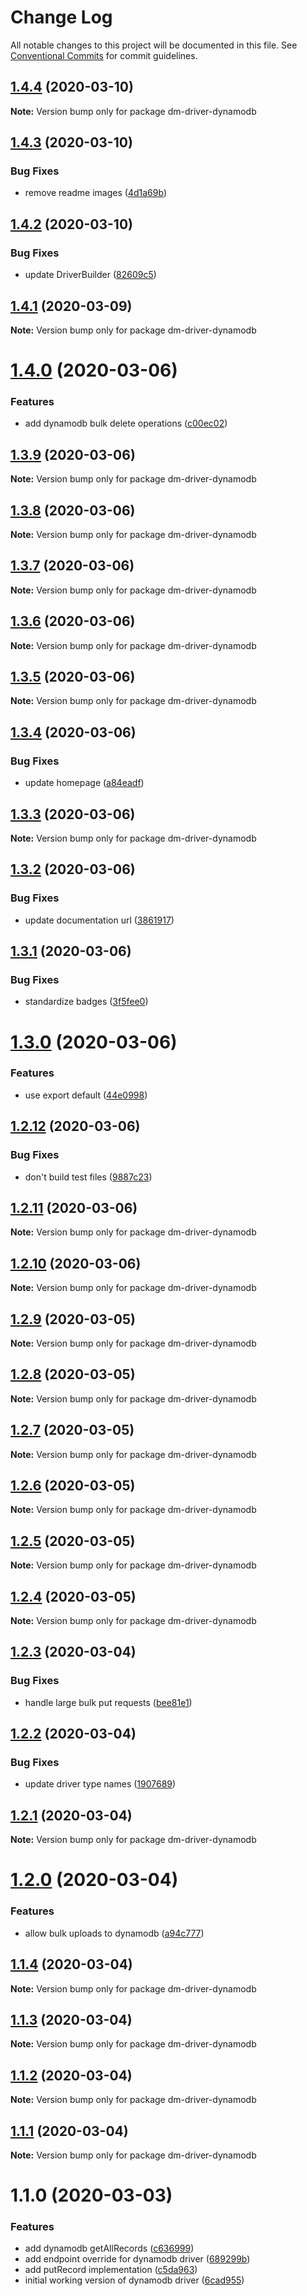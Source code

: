 # Change Log

All notable changes to this project will be documented in this file.
See [Conventional Commits](https://conventionalcommits.org) for commit guidelines.

## [1.4.4](https://github.com/theBenForce/data-migration/compare/dm-driver-dynamodb@1.4.3...dm-driver-dynamodb@1.4.4) (2020-03-10)

**Note:** Version bump only for package dm-driver-dynamodb





## [1.4.3](https://github.com/theBenForce/data-migration/compare/dm-driver-dynamodb@1.4.2...dm-driver-dynamodb@1.4.3) (2020-03-10)


### Bug Fixes

* remove readme images ([4d1a69b](https://github.com/theBenForce/data-migration/commit/4d1a69b1c9329d30791520a7febd18c465589b86))





## [1.4.2](https://github.com/theBenForce/data-migration/compare/dm-driver-dynamodb@1.4.1...dm-driver-dynamodb@1.4.2) (2020-03-10)


### Bug Fixes

* update DriverBuilder ([82609c5](https://github.com/theBenForce/data-migration/commit/82609c556a645bde0251f3de6fb4116810cf5c3a))





## [1.4.1](https://github.com/theBenForce/data-migration/compare/dm-driver-dynamodb@1.4.0...dm-driver-dynamodb@1.4.1) (2020-03-09)

**Note:** Version bump only for package dm-driver-dynamodb





# [1.4.0](https://github.com/theBenForce/data-migration/compare/dm-driver-dynamodb@1.3.9...dm-driver-dynamodb@1.4.0) (2020-03-06)


### Features

* add dynamodb bulk delete operations ([c00ec02](https://github.com/theBenForce/data-migration/commit/c00ec02c1913c0a68fe5ed262636d1bd680e96ae))





## [1.3.9](https://github.com/theBenForce/data-migration/compare/dm-driver-dynamodb@1.3.8...dm-driver-dynamodb@1.3.9) (2020-03-06)

**Note:** Version bump only for package dm-driver-dynamodb





## [1.3.8](https://github.com/theBenForce/data-migration/compare/dm-driver-dynamodb@1.3.7...dm-driver-dynamodb@1.3.8) (2020-03-06)

**Note:** Version bump only for package dm-driver-dynamodb





## [1.3.7](https://github.com/theBenForce/data-migration/compare/dm-driver-dynamodb@1.3.6...dm-driver-dynamodb@1.3.7) (2020-03-06)

**Note:** Version bump only for package dm-driver-dynamodb





## [1.3.6](https://github.com/theBenForce/data-migration/compare/dm-driver-dynamodb@1.3.5...dm-driver-dynamodb@1.3.6) (2020-03-06)

**Note:** Version bump only for package dm-driver-dynamodb





## [1.3.5](https://github.com/theBenForce/data-migration/compare/dm-driver-dynamodb@1.3.4...dm-driver-dynamodb@1.3.5) (2020-03-06)

**Note:** Version bump only for package dm-driver-dynamodb





## [1.3.4](https://github.com/theBenForce/data-migration/compare/dm-driver-dynamodb@1.3.3...dm-driver-dynamodb@1.3.4) (2020-03-06)


### Bug Fixes

* update homepage ([a84eadf](https://github.com/theBenForce/data-migration/commit/a84eadf4f6aedb777ca686a524b9ce1851bf4b15))





## [1.3.3](https://github.com/theBenForce/data-migration/compare/dm-driver-dynamodb@1.3.2...dm-driver-dynamodb@1.3.3) (2020-03-06)

**Note:** Version bump only for package dm-driver-dynamodb





## [1.3.2](https://github.com/theBenForce/data-migration/compare/dm-driver-dynamodb@1.3.1...dm-driver-dynamodb@1.3.2) (2020-03-06)


### Bug Fixes

* update documentation url ([3861917](https://github.com/theBenForce/data-migration/commit/386191733fed17e28e12bc2efb1ce180b9a84fe4))





## [1.3.1](https://github.com/theBenForce/data-migration/compare/dm-driver-dynamodb@1.3.0...dm-driver-dynamodb@1.3.1) (2020-03-06)


### Bug Fixes

* standardize badges ([3f5fee0](https://github.com/theBenForce/data-migration/commit/3f5fee0c5228d38b3ab456a19b12dbb7fe7bcc34))





# [1.3.0](https://github.com/theBenForce/data-migration/compare/dm-driver-dynamodb@1.2.12...dm-driver-dynamodb@1.3.0) (2020-03-06)


### Features

* use export default ([44e0998](https://github.com/theBenForce/data-migration/commit/44e0998215dad652a980ab14e4e82dff69c41740))





## [1.2.12](https://github.com/theBenForce/data-migration/compare/dm-driver-dynamodb@1.2.11...dm-driver-dynamodb@1.2.12) (2020-03-06)


### Bug Fixes

* don't build test files ([9887c23](https://github.com/theBenForce/data-migration/commit/9887c23cce413deb450e97aabf6aac6d19eeddd1))





## [1.2.11](https://github.com/theBenForce/data-migration/compare/dm-driver-dynamodb@1.2.10...dm-driver-dynamodb@1.2.11) (2020-03-06)

**Note:** Version bump only for package dm-driver-dynamodb





## [1.2.10](https://github.com/theBenForce/data-migration/compare/dm-driver-dynamodb@1.2.9...dm-driver-dynamodb@1.2.10) (2020-03-06)

**Note:** Version bump only for package dm-driver-dynamodb





## [1.2.9](https://github.com/theBenForce/data-migration/compare/dm-driver-dynamodb@1.2.8...dm-driver-dynamodb@1.2.9) (2020-03-05)

**Note:** Version bump only for package dm-driver-dynamodb





## [1.2.8](https://github.com/theBenForce/data-migration/compare/dm-driver-dynamodb@1.2.7...dm-driver-dynamodb@1.2.8) (2020-03-05)

**Note:** Version bump only for package dm-driver-dynamodb





## [1.2.7](https://github.com/theBenForce/data-migration/compare/dm-driver-dynamodb@1.2.6...dm-driver-dynamodb@1.2.7) (2020-03-05)

**Note:** Version bump only for package dm-driver-dynamodb





## [1.2.6](https://github.com/theBenForce/data-migration/compare/dm-driver-dynamodb@1.2.5...dm-driver-dynamodb@1.2.6) (2020-03-05)

**Note:** Version bump only for package dm-driver-dynamodb





## [1.2.5](https://github.com/theBenForce/data-migration/compare/dm-driver-dynamodb@1.2.4...dm-driver-dynamodb@1.2.5) (2020-03-05)

**Note:** Version bump only for package dm-driver-dynamodb





## [1.2.4](https://github.com/theBenForce/data-migration/compare/dm-driver-dynamodb@1.2.3...dm-driver-dynamodb@1.2.4) (2020-03-05)

**Note:** Version bump only for package dm-driver-dynamodb





## [1.2.3](https://github.com/theBenForce/data-migration/compare/dm-driver-dynamodb@1.2.2...dm-driver-dynamodb@1.2.3) (2020-03-04)


### Bug Fixes

* handle large bulk put requests ([bee81e1](https://github.com/theBenForce/data-migration/commit/bee81e155c625a8ba43c0952a831c9b8a97f1324))





## [1.2.2](https://github.com/theBenForce/data-migration/compare/dm-driver-dynamodb@1.2.1...dm-driver-dynamodb@1.2.2) (2020-03-04)


### Bug Fixes

* update driver type names ([1907689](https://github.com/theBenForce/data-migration/commit/19076899a0124527973006d53ea6d8ec677472c6))





## [1.2.1](https://github.com/theBenForce/data-migration/compare/dm-driver-dynamodb@1.2.0...dm-driver-dynamodb@1.2.1) (2020-03-04)

**Note:** Version bump only for package dm-driver-dynamodb





# [1.2.0](https://github.com/theBenForce/data-migration/compare/dm-driver-dynamodb@1.1.4...dm-driver-dynamodb@1.2.0) (2020-03-04)


### Features

* allow bulk uploads to dynamodb ([a94c777](https://github.com/theBenForce/data-migration/commit/a94c777fd9c1ab052a2d4abf048add124a4f94f4))





## [1.1.4](https://github.com/theBenForce/data-migration/compare/dm-driver-dynamodb@1.1.3...dm-driver-dynamodb@1.1.4) (2020-03-04)

**Note:** Version bump only for package dm-driver-dynamodb





## [1.1.3](https://github.com/theBenForce/data-migration/compare/dm-driver-dynamodb@1.1.2...dm-driver-dynamodb@1.1.3) (2020-03-04)

**Note:** Version bump only for package dm-driver-dynamodb





## [1.1.2](https://github.com/theBenForce/data-migration/compare/dm-driver-dynamodb@1.1.1...dm-driver-dynamodb@1.1.2) (2020-03-04)

**Note:** Version bump only for package dm-driver-dynamodb





## [1.1.1](https://github.com/theBenForce/data-migration/compare/dm-driver-dynamodb@1.1.0...dm-driver-dynamodb@1.1.1) (2020-03-04)

**Note:** Version bump only for package dm-driver-dynamodb





# 1.1.0 (2020-03-03)


### Features

* add dynamodb getAllRecords ([c636999](https://github.com/theBenForce/data-migration/commit/c63699987063f2c8dcd68e88231c76347715056a))
* add endpoint override for dynamodb driver ([689299b](https://github.com/theBenForce/data-migration/commit/689299bc52a1f31d93f09eb1e6636bb8a7aaf781))
* add putRecord implementation ([c5da963](https://github.com/theBenForce/data-migration/commit/c5da963ee8fda0959fe4a007339890afe021310c))
* initial working version of dynamodb driver ([6cad955](https://github.com/theBenForce/data-migration/commit/6cad955c73e9e100fff99e54110fd20b7d38c335))
